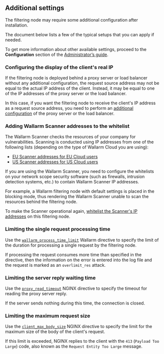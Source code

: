 ##   Additional settings

The filtering node may require some additional configuration after installation.

The document below lists a few of the typical setups that you can apply if needed.

To get more information about other available settings, proceed to the **Configuration** section of the [Administrator’s guide](admin-intro-en.md).

### Configuring the display of the client's real IP

If the filtering node is deployed behind a proxy server or load balancer without any additional configuration, the request source address may not be equal to the actual IP address of the client. Instead, it may be equal to one of the IP addresses of the proxy server or the load balancer.

In this case, if you want the filtering node to receive the client's IP address as a request source address, you need to perform an [additional configuration](using-proxy-or-balancer-en.md) of the proxy server or the load balancer.

### Adding Wallarm Scanner addresses to the whitelist

The Wallarm Scanner checks the resources of your company for vulnerabilities. Scanning is conducted using IP addresses from one of the following lists (depending on the type of Wallarm Cloud you are using):

* [EU Scanner addresses for EU Cloud users](scanner-address-eu-cloud.md)
* [US Scanner addresses for US Cloud users](scanner-address-us-cloud.md)

If you are using the Wallarm Scanner, you need to configure the whitelists on your network scope security software (such as firewalls, intrusion detection systems, etc.) to contain Wallarm Scanner IP addresses.

For example, a Wallarm filtering node with default settings is placed in the blocking mode, thus rendering the Wallarm Scanner unable to scan the resources behind the filtering node.

To make the Scanner operational again, [whitelist the Scanner's IP addresses](scanner-ips-whitelisting.md) on this filtering node.

### Limiting the single request processing time

Use the [`wallarm_process_time_limit`](configure-parameters-en.md#wallarm_process_time_limit) Wallarm directive to specify the limit of the duration for processing a single request by the filtering node.

If processing the request consumes more time than specified in the directive, then the information on the error is entered into the log file and the request is marked as an `overlimit_res` attack.

### Limiting the server reply waiting time

Use the [`proxy_read_timeout`](https://nginx.org/en/docs/http/ngx_http_proxy_module.html#proxy_read_timeout) NGINX directive to specify the timeout for reading the proxy server reply.

If the server sends nothing during this time, the connection is closed.

### Limiting the maximum request size

Use the [`client_max_body_size`](https://nginx.org/en/docs/http/ngx_http_core_module.html#client_max_body_size) NGINX directive to specify the limit for the maximum size of the body of the client's request.

If this limit is exceeded, NGINX replies to the client with the `413` (`Payload Too Large`) code, also known as the `Request Entity Too Large` message.
